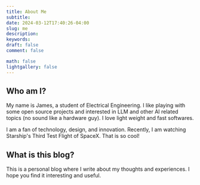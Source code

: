 ```yaml
---
title: About Me
subtitle:
date: 2024-03-12T17:40:26-04:00
slug: me
description:
keywords:
draft: false
comment: false

math: false
lightgallery: false
---
```


## Who am I?

My name is James, a student of Electrical Engineering. I like playing with some open source projects and interested in LLM and other AI related topics (no sound like a hardware guy). I love light weight and fast softwares.

I am a fan of technology, design, and innovation. Recently, I am watching Starship's Third Test Flight of SpaceX. That is so cool!

## What is this blog?

This is a personal blog where I write about my thoughts and experiences. I hope you find it interesting and useful.